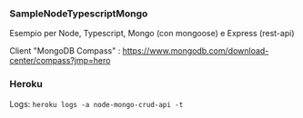 ### SampleNodeTypescriptMongo
Esempio per Node, Typescript, Mongo (con mongoose) e Express (rest-api)

Client "MongoDB Compass" : https://www.mongodb.com/download-center/compass?jmp=hero

### Heroku
Logs: ```heroku logs -a node-mongo-crud-api -t```
